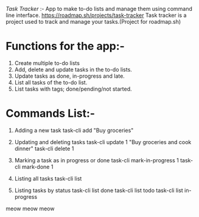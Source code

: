 *Task Tracker* :- App to make to-do lists and manage them using command line interface.
https://roadmap.sh/projects/task-tracker
Task tracker is a project used to track and manage your tasks.(Project for roadmap.sh)

# Functions for the app:-
1) Create multiple to-do lists
2) Add, delete and update tasks in the to-do lists.
3) Update tasks as done, in-progress and late.
4) List all tasks of the to-do list.
5) List tasks with tags; done/pending/not started.

# Commands List:-
1) Adding a new task
task-cli add "Buy groceries"

2) Updating and deleting tasks
task-cli update 1 "Buy groceries and cook dinner"
task-cli delete 1

3) Marking a task as in progress or done
task-cli mark-in-progress 1
task-cli mark-done 1

4) Listing all tasks
task-cli list

5) Listing tasks by status
task-cli list done
task-cli list todo
task-cli list in-progress


meow meow meow

